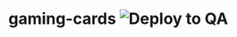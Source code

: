 # gaming-cards ![Deploy to QA](https://github.com/twjmgorduez/product-gallery-manager/workflows/Deploy%20to%20QA/badge.svg?branch=master&event=push)
